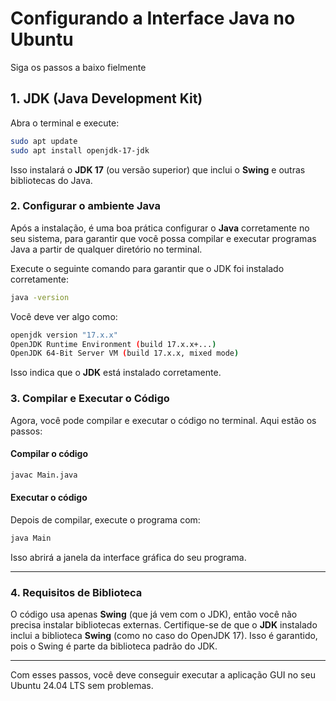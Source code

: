# Configurando a Interface Java no Ubuntu

Siga os passos a baixo fielmente

## 1. **JDK (Java Development Kit)**

Abra o terminal e execute:

```bash
sudo apt update
sudo apt install openjdk-17-jdk
```

Isso instalará o **JDK 17** (ou versão superior) que inclui o **Swing** e outras bibliotecas do Java.

### 2. **Configurar o ambiente Java**

Após a instalação, é uma boa prática configurar o **Java** corretamente no seu sistema, para garantir que você possa compilar e executar programas Java a partir de qualquer diretório no terminal.

Execute o seguinte comando para garantir que o JDK foi instalado corretamente:

```bash
java -version
```

Você deve ver algo como:

```bash
openjdk version "17.x.x"
OpenJDK Runtime Environment (build 17.x.x+...)
OpenJDK 64-Bit Server VM (build 17.x.x, mixed mode)
```

Isso indica que o **JDK** está instalado corretamente.

### 3. **Compilar e Executar o Código**

Agora, você pode compilar e executar o código no terminal. Aqui estão os passos:

#### Compilar o código

```bash
javac Main.java
```

#### Executar o código

Depois de compilar, execute o programa com:

```bash
java Main
```

Isso abrirá a janela da interface gráfica do seu programa.

---

### 4. **Requisitos de Biblioteca**

O código usa apenas **Swing** (que já vem com o JDK), então você não precisa instalar bibliotecas externas. Certifique-se de que o **JDK** instalado inclui a biblioteca **Swing** (como no caso do OpenJDK 17). Isso é garantido, pois o Swing é parte da biblioteca padrão do JDK.

---

Com esses passos, você deve conseguir executar a aplicação GUI no seu Ubuntu 24.04 LTS sem problemas.